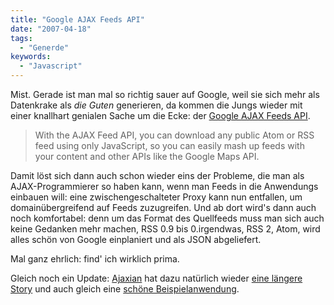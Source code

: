 ```yaml
---
title: "Google AJAX Feeds API"
date: "2007-04-18"
tags:
  - "Generde"
keywords:
  - "Javascript"
---
```


Mist. Gerade ist man mal so richtig sauer auf Google, weil sie sich mehr als Datenkrake als _die Guten_ generieren, da kommen die Jungs wieder mit einer knallhart genialen Sache um die Ecke: der [Google AJAX Feeds API](http://code.google.com/apis/ajaxfeeds/).

> With the AJAX Feed API, you can download any public Atom or RSS feed using only JavaScript, so you can easily mash up feeds with your content and other APIs like the Google Maps API.

Damit löst sich dann auch schon wieder eins der Probleme, die man als AJAX-Programmierer so haben kann, wenn man Feeds in die Anwendungs einbauen will: eine zwischengeschalteter Proxy kann nun entfallen, um domainübergreifend auf Feeds zuzugreifen. Und ab dort wird's dann auch noch komfortabel: denn um das Format des Quellfeeds muss man sich auch keine Gedanken mehr machen, RSS 0.9 bis 0.irgendwas, RSS 2, Atom, wird alles schön von Google einplaniert und als JSON abgeliefert.

Mal ganz ehrlich: find' ich wirklich prima.

Gleich noch ein Update: [Ajaxian](http://ajaxian.com/archives/google-announces-new-ajax-feed-api) hat dazu natürlich wieder [eine längere Story](http://ajaxian.com/archives/google-announces-new-ajax-feed-api) und auch gleich eine [schöne Beispielanwendung](http://rssbling.googlecode.com/svn/trunk/reader-feedapi.html).
